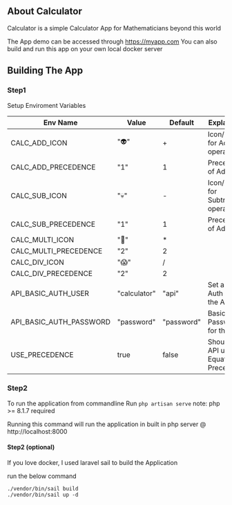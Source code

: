 ## About Calculator

Calculator is a simple Calculator App for Mathematicians beyond this world

The App demo can be accessed through https://myapp.com
You can also build and run this app on your own local docker server

## Building The App

### Step1

Setup Enviroment Variables

| Env Name                | Value        | Default    | Explaination                            |
|-------------------------|--------------|------------|-----------------------------------------|
| CALC_ADD_ICON           | "👽"         | +          | Icon/Symbol for Addition operator       |
| CALC_ADD_PRECEDENCE     | "1"          | 1          | Precedence of Addition                  |
| CALC_SUB_ICON           | "💀"         | -          | Icon/Symbol for Subtraction operator    |
| CALC_SUB_PRECEDENCE     | "1"          | 1          | Precedence of Addition                  |
| CALC_MULTI_ICON         | "👻"         | *          |                                         |
| CALC_MULTI_PRECEDENCE   | "2"          | 2          |                                         |
| CALC_DIV_ICON           | "😱"         | /          |                                         | 
| CALC_DIV_PRECEDENCE     | "2"          | 2          |                                         |
| API_BASIC_AUTH_USER     | "calculator" | "api"      | Set a Basic Auth user for the API       |
| API_BASIC_AUTH_PASSWORD | "password"   | "password" | Basic Auth Password for the API         |
| USE_PRECEDENCE          | true         | false      | Should the API use Equation Precedence? |

### Step2

To run the application from commandline 
Run `php artisan serve`
note: php >= 8.1.7 required

Running this command will run the application in built in php server @ http://localhost:8000


#### Step2 (optional)

If you love docker, I used laravel sail to build the Application

run the below command
```
./vendor/bin/sail build
./vendor/bin/sail up -d 
```
